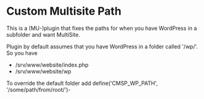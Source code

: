 # Custom Multisite Path
This is a (MU-)plugin that fixes the paths for when you have WordPress in a subfolder and want MultiSite.

Plugin by default assumes that you have WordPress in a folder called '/wp/'.
So you have 
* /srv/www/website/index.php
* /srv/www/website/wp

To override the default folder add define('CMSP_WP_PATH', '/some/path/from/root/')-
